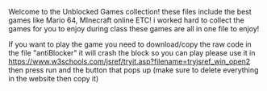 Welcome to the Unblocked Games collection! these files include the best games like Mario 64, MInecraft online ETC! i worked hard to collect the games for you to enjoy during class these games are all in one file to enjoy!

If you want to play the game you need to download/copy the raw code in the file "antiBlocker" it will crash the block so you can play please use it in https://www.w3schools.com/jsref/tryit.asp?filename=tryjsref_win_open2 then press run and the button that pops up (make sure to delete everything in the website then copy it)

